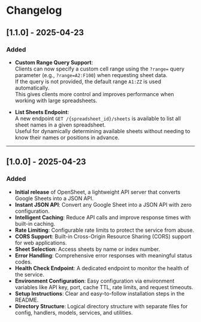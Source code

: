 # Changelog

## [1.1.0] - 2025-04-23

### Added

- **Custom Range Query Support**:  
  Clients can now specify a custom cell range using the `?range=` query parameter (e.g., `?range=A2:F100`) when requesting sheet data.  
  If the query is not provided, the default range `A1:ZZ` is used automatically.  
  This gives clients more control and improves performance when working with large spreadsheets.

- **List Sheets Endpoint**:  
  A new endpoint `GET /{spreadsheet_id}/sheets` is available to list all sheet names in a given spreadsheet.  
  Useful for dynamically determining available sheets without needing to know their names or positions in advance.

---

## [1.0.0] - 2025-04-23

### Added

- **Initial release** of OpenSheet, a lightweight API server that converts Google Sheets into a JSON API.
- **Instant JSON API**: Convert any Google Sheet into a JSON API with zero configuration.
- **Intelligent Caching**: Reduce API calls and improve response times with built-in caching.
- **Rate Limiting**: Configurable rate limits to protect the service from abuse.
- **CORS Support**: Built-in Cross-Origin Resource Sharing (CORS) support for web applications.
- **Sheet Selection**: Access sheets by name or index number.
- **Error Handling**: Comprehensive error responses with meaningful status codes.
- **Health Check Endpoint**: A dedicated endpoint to monitor the health of the service.
- **Environment Configuration**: Easy configuration via environment variables like API key, port, cache TTL, rate limits, and request timeouts.
- **Setup Instructions**: Clear and easy-to-follow installation steps in the README.
- **Directory Structure**: Logical directory structure with separate files for config, handlers, models, services, and utilities.
